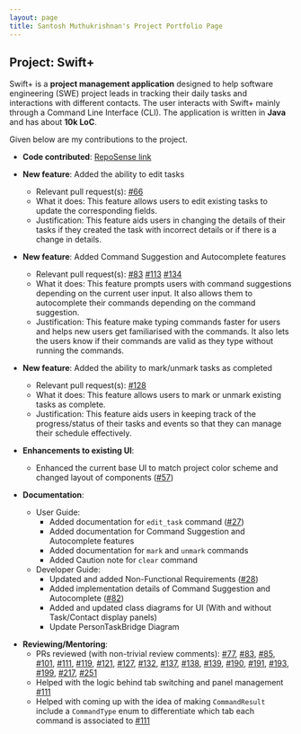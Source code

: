```yaml
---
layout: page
title: Santosh Muthukrishnan's Project Portfolio Page
---
```


## Project: Swift+

Swift+ is a **project management application** designed to help software engineering (SWE) project leads in tracking their daily tasks and
interactions with different contacts. The user interacts with Swift+ mainly through a Command Line Interface (CLI). The application is
written in **Java** and has about **10k LoC**.

Given below are my contributions to the project.

- **Code contributed**: [RepoSense link](https://nus-cs2103-ay2223s1.github.io/tp-dashboard/?search=santosh3007&breakdown=true&sort=groupTitle&sortWithin=title&since=2022-09-16&timeframe=commit&mergegroup=&groupSelect=groupByRepos&checkedFileTypes=docs~functional-code~test-code~other)

* **New feature**: Added the ability to edit tasks

  - Relevant pull request(s): [#66](https://github.com/AY2223S1-CS2103T-T12-2/tp/pull/66)
  - What it does: This feature allows users to edit existing tasks to update the corresponding fields.
  - Justification: This feature aids users in changing the details of their tasks if they created the task with incorrect details or if there is a change in details.

* **New feature**: Added Command Suggestion and Autocomplete features

  - Relevant pull request(s): [#83](https://github.com/AY2223S1-CS2103T-T12-2/tp/pull/83) [#113](https://github.com/AY2223S1-CS2103T-T12-2/tp/pull/113) [#134](https://github.com/AY2223S1-CS2103T-T12-2/tp/pull/134)
  - What it does: This feature prompts users with command suggestions depending on the current user input. It also allows them to autocomplete their commands depending on the command suggestion.
  - Justification: This feature make typing commands faster for users and helps new users get familiarised with the commands. It also lets the users know if their commands are valid as they type without running the commands.

* **New feature**: Added the ability to mark/unmark tasks as completed

  - Relevant pull request(s): [#128](https://github.com/AY2223S1-CS2103T-T12-2/tp/pull/128)
  - What it does: This feature allows users to mark or unmark existing tasks as complete.
  - Justification: This feature aids users in keeping track of the progress/status of their tasks and events so that they can manage their schedule effectively.

* **Enhancements to existing UI**:

  - Enhanced the current base UI to match project color scheme and changed layout of components ([#57](https://github.com/AY2223S1-CS2103T-T12-2/tp/pull/57))

* **Documentation**:
  - User Guide:
    - Added documentation for `edit_task` command ([#27](https://github.com/AY2223S1-CS2103T-T12-2/tp/pull/27))
    - Added documentation for Command Suggestion and Autocomplete features
    - Added documentation for `mark` and `unmark` commands
    - Added Caution note for `clear` command
  - Developer Guide:
    - Updated and added Non-Functional Requirements ([#28](https://github.com/AY2223S1-CS2103T-T12-2/tp/pull/28))
    - Added implementation details of Command Suggestion and Autocomplete ([#82](https://github.com/AY2223S1-CS2103T-T12-2/tp/pull/82))
    - Added and updated class diagrams for UI (With and without Task/Contact display panels)
    - Update PersonTaskBridge Diagram

<!-- * **Project management**: to be added soon -->

- **Reviewing/Mentoring**:
  - PRs reviewed (with non-trivial review comments): [#77](https://github.com/AY2223S1-CS2103T-T12-2/tp/pull/77), [#83](https://github.com/AY2223S1-CS2103T-T12-2/tp/pull/83), [#85](https://github.com/AY2223S1-CS2103T-T12-2/tp/pull/85), [#101](https://github.com/AY2223S1-CS2103T-T12-2/tp/pull/101), [#111](https://github.com/AY2223S1-CS2103T-T12-2/tp/pull/111), [#119](https://github.com/AY2223S1-CS2103T-T12-2/tp/pull/119), [#121](https://github.com/AY2223S1-CS2103T-T12-2/tp/pull/121), [#127](https://github.com/AY2223S1-CS2103T-T12-2/tp/pull/127), [#132](https://github.com/AY2223S1-CS2103T-T12-2/tp/pull/132), [#137](https://github.com/AY2223S1-CS2103T-T12-2/tp/pull/137), [#138](https://github.com/AY2223S1-CS2103T-T12-2/tp/pull/138), [#139](https://github.com/AY2223S1-CS2103T-T12-2/tp/pull/139), [#190](https://github.com/AY2223S1-CS2103T-T12-2/tp/pull/190), [#191](https://github.com/AY2223S1-CS2103T-T12-2/tp/pull/191), [#193](https://github.com/AY2223S1-CS2103T-T12-2/tp/pull/193), [#199](https://github.com/AY2223S1-CS2103T-T12-2/tp/pull/199), [#217](https://github.com/AY2223S1-CS2103T-T12-2/tp/pull/217),  [#251](https://github.com/AY2223S1-CS2103T-T12-2/tp/pull/251)
  - Helped with the logic behind tab switching and panel management  [#111](https://github.com/AY2223S1-CS2103T-T12-2/tp/pull/111)
  - Helped with coming up with the idea of making `CommandResult` include a `CommandType` enum to differentiate which tab each command is associated to  [#111](https://github.com/AY2223S1-CS2103T-T12-2/tp/pull/111)

